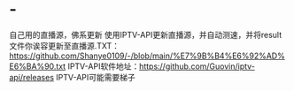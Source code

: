 # -
自己用的直播源，佛系更新
使用IPTV-API更新直播源，并自动测速，并将result文件你诶容更新至直播源.TXT：https://github.com/Shanye0109/-/blob/main/%E7%9B%B4%E6%92%AD%E6%BA%90.txt
IPTV-API软件地址：https://github.com/Guovin/iptv-api/releases
  IPTV-API可能需要梯子
